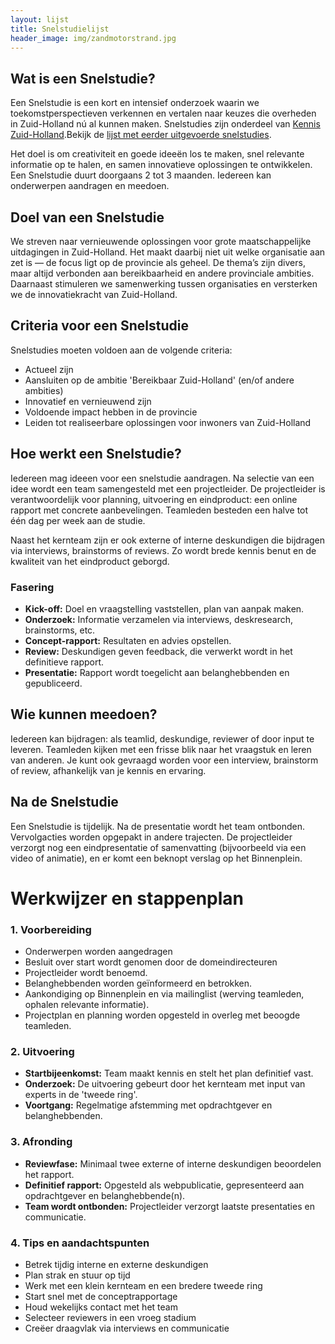 ```yaml
---
layout: lijst
title: Snelstudielijst
header_image: img/zandmotorstrand.jpg
---
```

## Wat is een Snelstudie?

Een Snelstudie is een kort en intensief onderzoek waarin we toekomstperspectieven verkennen en vertalen naar keuzes die overheden in Zuid-Holland nú al kunnen maken. Snelstudies zijn onderdeel van [Kennis Zuid-Holland](https://kennis.zuid-holland.nl).Bekijk de [lijst met eerder uitgevoerde snelstudies](snelstudies).

<p>Het doel is om creativiteit en goede ideeën los te maken, snel relevante informatie op te halen, en samen innovatieve oplossingen te ontwikkelen. Een Snelstudie duurt doorgaans 2 tot 3 maanden. Iedereen kan onderwerpen aandragen en meedoen.</p>

## Doel van een Snelstudie
We streven naar vernieuwende oplossingen voor grote maatschappelijke uitdagingen in Zuid-Holland. Het maakt daarbij niet uit welke organisatie aan zet is — de focus ligt op de provincie als geheel. De thema’s zijn divers, maar altijd verbonden aan bereikbaarheid en andere provinciale ambities. Daarnaast stimuleren we samenwerking tussen organisaties en versterken we de innovatiekracht van Zuid-Holland.

## Criteria voor een Snelstudie
Snelstudies moeten voldoen aan de volgende criteria:
- Actueel zijn
- Aansluiten op de ambitie 'Bereikbaar Zuid-Holland' (en/of andere ambities)
- Innovatief en vernieuwend zijn
- Voldoende impact hebben in de provincie
- Leiden tot realiseerbare oplossingen voor inwoners van Zuid-Holland

## Hoe werkt een Snelstudie?

Iedereen mag ideeen voor een snelstudie aandragen. Na selectie van een idee wordt een team samengesteld met een projectleider. De projectleider is verantwoordelijk voor planning, uitvoering en eindproduct: een online rapport met concrete aanbevelingen. Teamleden besteden een halve tot één dag per week aan de studie.

Naast het kernteam zijn er ook externe of interne deskundigen die bijdragen via interviews, brainstorms of reviews. Zo wordt brede kennis benut en de kwaliteit van het eindproduct geborgd.

### Fasering
- **Kick-off:** Doel en vraagstelling vaststellen, plan van aanpak maken.
- **Onderzoek:** Informatie verzamelen via interviews, deskresearch, brainstorms, etc.
- **Concept-rapport:** Resultaten en advies opstellen.
- **Review:** Deskundigen geven feedback, die verwerkt wordt in het definitieve rapport.
- **Presentatie:** Rapport wordt toegelicht aan belanghebbenden en gepubliceerd.


## Wie kunnen meedoen?

Iedereen kan bijdragen: als teamlid, deskundige, reviewer of door input te leveren. Teamleden kijken met een frisse blik naar het vraagstuk en leren van anderen. Je kunt ook gevraagd worden voor een interview, brainstorm of review, afhankelijk van je kennis en ervaring.

## Na de Snelstudie

Een Snelstudie is tijdelijk. Na de presentatie wordt het team ontbonden. Vervolgacties worden opgepakt in andere trajecten. De projectleider verzorgt nog een eindpresentatie of samenvatting (bijvoorbeeld via een video of animatie), en er komt een beknopt verslag op het Binnenplein.

# Werkwijzer en stappenplan

### 1. Voorbereiding
- Onderwerpen worden aangedragen
- Besluit over start wordt genomen door de domeindirecteuren
- Projectleider wordt benoemd.
- Belanghebbenden worden geïnformeerd en betrokken.
- Aankondiging op Binnenplein en via mailinglist (werving teamleden, ophalen relevante informatie).
- Projectplan en planning worden opgesteld in overleg met beoogde teamleden.

### 2. Uitvoering
- **Startbijeenkomst:** Team maakt kennis en stelt het plan definitief vast.
- **Onderzoek:** De uitvoering gebeurt door het kernteam met input van experts in de 'tweede ring'.
- **Voortgang:** Regelmatige afstemming met opdrachtgever en belanghebbenden.

### 3. Afronding

- **Reviewfase:** Minimaal twee externe of interne deskundigen beoordelen het rapport.
- **Definitief rapport:** Opgesteld als webpublicatie, gepresenteerd aan opdrachtgever en belanghebbende(n).
- **Team wordt ontbonden:** Projectleider verzorgt laatste presentaties en communicatie.

### 4. Tips en aandachtspunten
- Betrek tijdig interne en externe deskundigen
- Plan strak en stuur op tijd
- Werk met een klein kernteam en een bredere tweede ring
- Start snel met de conceptrapportage
- Houd wekelijks contact met het team
- Selecteer reviewers in een vroeg stadium
- Creëer draagvlak via interviews en communicatie
